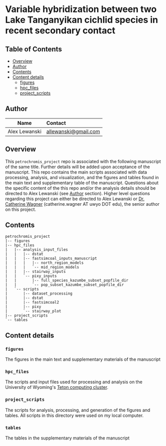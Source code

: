 # Variable hybridization between two Lake Tanganyikan cichlid species in recent secondary contact

## Table of Contents
- [Overview](#overview)
- [Author](#author)
- [Contents](#contents)
- [Content details](#content-details)
  - [figures](#figures)
  - [hpc_files](#hpc_files)
  - [project_scripts](#project_scripts)

## Author

Name| Contact
:-----:|:-----
Alex Lewanski|[allewanski@gmail.com](mailto:allewanski@gmail.com)

## Overview
This `petrochromis_project` repo is associated with the following manuscript of the same title. Further details will be added upon acceptance of the manuscript. This repo contains the main scripts associated with data processing, analysis, and visualization, and the figures and tables found in the main text and supplementary table of the manuscript. Questions about the specific content of the this repo and/or the analysis details should be directed to Alex Lewanski (see [Author](#author) section). Higher level questions regarding this project can either be directed to Alex Lewanski or [Dr. Catherine Wagner](https://cewagnerlab.com) (catherine.wagner AT uwyo DOT edu), the senior author on this project.

## Contents
```
petrochromis_project
|-- figures
|-- hpc_files
|   |-- analysis_input_files
|   |   |-- dstat
|   |   |-- fastsimcoal_inputs_manuscript
|   |   |   |-- north_region_models
|   |   |   `-- mid_region_models
|   |   |-- stairway_inputs
|   |   `-- pixy_inputs
|   |       |-- full_species_kazumbe_subset_popfile_dir
|   |       `-- pop_subset_kazumbe_subset_popfile_dir
|   `-- scripts
|       |-- dataset_processing
|       |-- dstat
|       |-- fastsimcoal2
|       |-- pixy
|       `-- stairway_plot
|-- project_scripts
`-- tables
```


## Content details
### `figures`
The figures in the main text and supplementary materials of the manuscript

### `hpc_files`
The scripts and input files used for processing and analysis on the University of Wyoming's [Teton computing cluster](https://www.uwyo.edu/arcc/resources/high-performance-computing/).

### `project_scripts`
The scripts for analysis, processing, and generation of the figures and tables. All scripts in this directory were used on my local computer.

### `tables`
The tables in the supplementary materials of the manuscript

